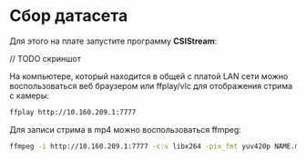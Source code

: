 # Сбор датасета

Для этого на плате запустите программу **CSIStream**:

// TODO скриншот

На компьютере, который находится в общей с платой LAN сети можно воспользоваться веб браузером или ffplay/vlc для отображения стрима с камеры:

```bash
ffplay http://10.160.209.1:7777
```

Для записи стрима в mp4 можно воспользоваться ffmpeg:

```bash
ffmpeg -i http://10.160.209.1:7777 -c:v libx264 -pix_fmt yuv420p NAME.mp4
```
